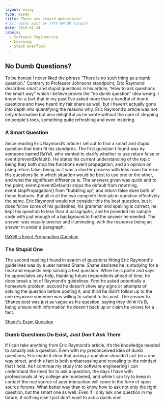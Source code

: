 ```yaml
---
layout: essay
type: essay
title: There are stupid quiestions!
# All dates must be YYYY-MM-DD format!
date: 2019-01-24
labels:
  - Software Engineering
  - Learning
  - Stack Overflow
---
```


## No Dumb Questions?

To be honest I never liked the phrase “There is no such thing as a dumb question.” Contrary to Professor Johnsons standpoint, Eric Raymond describes smart and stupid questions in his article, “How to ask questions the smart way” which I believe proves the “no dumb question” idea wrong. I know for a fact that in my past I’ve asked more than a handful of dumb questions and have heard my fair share as well, but I haven’t actually gone into depth into quantifying the reasons why. Eric Raymond’s article was not only informative but also delightful as he wrote without the care of stepping on people's toes, something quite refreshing and even inspiring. 

### A Smart Question

Since reading Eric Raymond’s article I set out to find a smart and stupid question that both fit his standards. The first question I found was by someone named RaYell, who wanted to clarify whether to use return false or event.preventDefault(). He states his current understanding of the topic being they both stop the functions event propagation, and an opinion on using return false, being as it was a shorter process with less room for error. His questions lie in which situation would be best to use one or the other, and what the significant difference is. The answers given was quick and to the point, event.preventDefault() stops the default from returning, event.stopPropagation() from “bubbling up”, and return false does both of these features. But all in all the two complete their job in question effectively the same. Eric Raymond would not consider this the best question, but it does follow some of his guidelines, his grammar and spelling is correct, he kept his question to less than 4 paragraphs, and he provided his sample code with just enough of a background to find the answer he needed. The answer was equally precise and illuminating, with the response being an answer in under a paragraph. 

[RaYell's Event Propagation Question](https://stackoverflow.com/questions/1357118/event-preventdefault-vs-return-false)

### The Stupid One

The second reading I found in search of questions fitting Eric Raymond's guidelines was by a user named Shane. Shane declares he is studying for a final and requests help solving a test question. While he is polite and says he appreciates any help, thanking future respondents ahead of time, he does break a lot of Raymond’s guidelines. First he asked potentially a homework problem, second he doesn’t show any signs or attempts of solving the question before posting it, and third he didn’t follow up to the one response someone was willing to submit to his post. The answer to Shanes post was just as vague as his question, saying they think it’s B, being unsure with information he doesn’t back up or claim he knows for a fact.

[Shane's Exam Question](https://stackoverflow.com/questions/43914463/studying-for-final)

### Dumb Questions Do Exist, Just Don’t Ask Them

If I can take anything from Eric Raymond’s article, it’s the knowledge needed to actually ask a question. Even with my preconceived idea of dumb questions, Eric made it clear that asking a question shouldn’t just be a one way street, and this fact is both embarrassing and revealing to the mindset that I hold. As I continue my study into software engineering I can understand the need for to ask a question, the days I have with professionals at my college are numbered, and while I can try to keep in contact the real source of peer interaction will come in the form of open source forums. What better way than to know how to ask not only the right question, but the smart one as well. Even if I only ask one question in my future, if nothing else I just don’t want to ask a dumb one!

